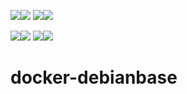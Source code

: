 [![](https://images.microbadger.com/badges/image/babim/debianbase.svg)](https://microbadger.com/images/babim/debianbase "Get your own image badge on microbadger.com")[![](https://images.microbadger.com/badges/version/babim/debianbase.svg)](https://microbadger.com/images/babim/debianbase "Get your own version badge on microbadger.com")
[![](https://images.microbadger.com/badges/image/babim/debianbase:ssh.svg)](https://microbadger.com/images/babim/debianbase:ssh "Get your own image badge on microbadger.com")[![](https://images.microbadger.com/badges/version/babim/debianbase:ssh.svg)](https://microbadger.com/images/babim/debianbase:ssh "Get your own version badge on microbadger.com")

[![](https://images.microbadger.com/badges/image/babim/debianbase:cron.svg)](https://microbadger.com/images/babim/debianbase:cron "Get your own image badge on microbadger.com")[![](https://images.microbadger.com/badges/version/babim/debianbase:cron.svg)](https://microbadger.com/images/babim/debianbase:cron "Get your own version badge on microbadger.com")
[![](https://images.microbadger.com/badges/image/babim/debianbase:cron.ssh.svg)](https://microbadger.com/images/babim/debianbase:cron.ssh "Get your own image badge on microbadger.com")[![](https://images.microbadger.com/badges/version/babim/debianbase:cron.ssh.svg)](https://microbadger.com/images/babim/debianbase:cron.ssh "Get your own version badge on microbadger.com")

# docker-debianbase
